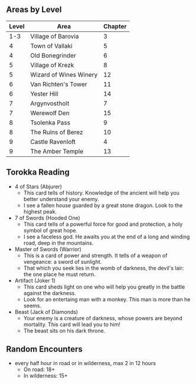 ## Areas by Level
|Level|Area|Chapter|
|-----|---|---|
|1-3|Village of Barovia |3|
|4|Town of Vallaki|5|
|4|Old Bonegrinder|6|
|5|Village of Krezk|8|
|5|Wizard of Wines Winery|12|
|6|Van Richten's Tower|11|
|6|Yester Hill|14|
|7|Argynvostholt|7|
|7|Werewolf Den|15|
|8|Tsolenka Pass|9|
|8|The Ruins of Berez|10|
|9|Castle Ravenloft|4|
|9|The Amber Temple|13|
## Torokka Reading
* 4 of Stars (Abjurer)
  * This card tells of history. Knowledge of the ancient will help you better understand your enemy.
  * I see a fallen house guarded by a great stone dragon. Look to the highest peak.
* 7 of Swords (Hooded One)
  * This card tells of a powerful force for good and protection, a holy symbol of great hope.
  * I see a faceless god. He awaits you at the end of a long and winding road, deep in the mountains.
* Master of Swords (Warrior)
  * This is a card of power and strength. It tells of a weapon of vengeance: a sword of sunlight.
  * That which you seek lies in the womb of darkness, the devil's lair: the one place he must return.
* Artifact (Joker 1)
  * This card sheds light on one who will help you greatly in the battle against the darkness.
  * Look for an entertaing man with a monkey. This man is more than he seems.
* Beast (Jack of Diamonds)
  * Your enemy is a creature of darkness, whose powers are beyond mortality. This card will lead you to him!
  * The beast sits on his dark throne.
## Random Encounters 
* every half hour in road or in wilderness, max 2 in 12 hours
  * On road: 18+
  * In wilderness: 15+
